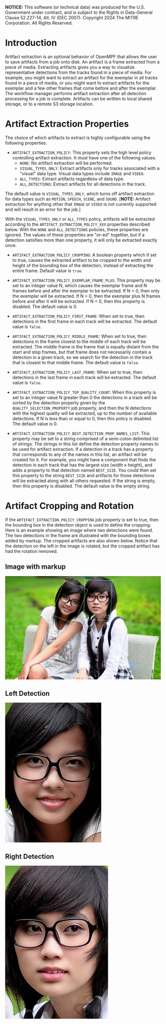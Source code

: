 **NOTICE:** This software (or technical data) was produced for the U.S. Government under contract, and is subject to the
Rights in Data-General Clause 52.227-14, Alt. IV (DEC 2007). Copyright 2024 The MITRE Corporation. All Rights Reserved.

# Introduction

Artifact extraction is an optional behavior of OpenMPF that allows the user to save artifacts from a job onto disk. An
artifact is a frame extracted from a piece of media. Extracting artifacts gives you a way to visualize representative
detections from the tracks found in a piece of media. For example, you might want to extract an artifact for the
exemplar in all tracks found in a piece of media, or you might want to extract artifacts for the exemplar and a few
other frames that come before and after the exemplar. The workflow manager performs artifact extraction after all
detection processing for a job is complete. Artifacts can be written to local shared storage, or to a remote S3 storage
location.

# Artifact Extraction Properties

The choice of which artifacts to extract is highly configurable using the following properties.

- `ARTIFACT_EXTRACTION_POLICY`: This property sets the high level policy controlling artifact extraction. It must have
one of the following values:
    - `NONE`: No artifact extraction will be performed.
    - `VISUAL_TYPES_ONLY`: Extract artifacts only for tracks associated with a "visual" data type. Visual data types
  include `IMAGE` and `VIDEO`.
    - `ALL_TYPES`: Extract artifacts regardless of data type.
    - `ALL_DETECTIONS`: Extract artifacts for all detections in the track.

The default value is `VISUAL_TYPES_ONLY`, which turns off artifact extraction for data types such as `MOTION`,
`SPEECH`, `SCENE`, and `SOUND`. [**NOTE:** Artifact extraction for anything other that `IMAGE` or `VIDEO` is not currently
supported and will result in an error for the job.]

With the `VISUAL_TYPES_ONLY` or `ALL_TYPES` policy, artifacts will be extracted according to the
`ARTIFACT_EXTRACTION_POLICY_XXX` properties described below. With the `NONE` and `ALL_DETECTIONS` policies, these
properties are ignored. The values of these properties are "or-ed" together, but if a detection satisfies more than one property, it will only be extracted exactly once.

- `ARTIFACT_EXTRACTION_POLICY_CROPPING`: A boolean property which if set to true, causes the extracted artifact to
be cropped to the width and height of the bounding box of the detection, instead of extracting the entire frame.
Default value is `true`.

- `ARTIFACT_EXTRACTION_POLICY_EXEMPLAR_FRAME_PLUS`: This property may be set to an integer value N, which causes
the exemplar frame and N frames before and after the exemplar to be extracted. If N = 0, then only
the exemplar will be extracted. If N > 0, then the exemplar plus N frames before and after it will be extracted.
If N < 0, then this property is disabled. The default value is 0.

- `ARTIFACT_EXTRACTION_POLICY_FIRST_FRAME`: When set to true, then detections in the first frame in each track will
be extracted. The default value is `false`.

- `ARTIFACT_EXTRACTION_POLICY_MIDDLE_FRAME`: When set to true, then detections in the frame closest to the middle of
each track will be extracted. The middle frame is the frame that is equally distant from the start and stop frames,
but that frame does not necessarily contain a detection in a given track, so we search for the detection in the track
that is closest to that middle frame. The default value is `false`.

- `ARTIFACT_EXTRACTION_POLICY_LAST_FRAME`: When set to true, then detections in the last frame in each track will
be extracted. The default value is `false`.

- `ARTIFACT_EXTRACTION_POLICY_TOP_QUALITY_COUNT`: When this property is set to an integer value N greater than 0
the detections in a track will be sorted by the detection property given by the `QUALITY_SELECTION_PROPERTY` job
property, and then the N detections with the highest quality will be extracted, up to the number of available
detections. If N is less than or equal to 0, then this policy is disabled. The default value is 0.

- `ARTIFACT_EXTRACTION_POLICY_BEST_DETECTION_PROP_NAMES_LIST`: This property may be set to a string comprised of a
semi-colon delimited list of strings. The strings in this list define the detection property names to be used for
artifact extraction. If a detection in a track has a property that corresponds to any of the names in this list,
an artifact will be created for it. For example, you might have a component that finds the detection in each track that has the largest size (width x height), and adds a property to that detection named `BEST_SIZE`. You could then set this property to the string `BEST_SIZE` and artifacts for those detections will be extracted along with all others requested. If the string is empty, then this property is disabled. The default value is
the empty string.

# Artifact Cropping and Rotation

If the `ARTIFACT_EXTRACTION_POLICY_CROPPING` job property is set to true, then the bounding box in the detection object is used to define the cropping. Here is an example showing an image where two detections were found. The two detections in the frame are illustrated with the bounding boxes added by markup. The cropped artifacts are also shown below. Notice that the detection on the left in the image is rotated, but the cropped artifact has had the rotation removed.

## Image with markup

![Image With Markup](img/artifacts/original_with_markup.png "Image With Markup")

## Left Detection

![Rotated Cropped Artifact](img/artifacts/frame-7-0-1.png "Rotated Cropped Artifact")

## Right Detection

![Cropped Artifact](img/artifacts/frame-7-0-0.png "Cropped Artifact")
